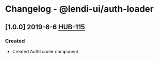 # Changelog - @lendi-ui/auth-loader

## [1.0.0] 2019-6-6 [HUB-115](https://creditandfinance.atlassian.net/browse.HUB-115)
### Created
- Created AuthLoader component.